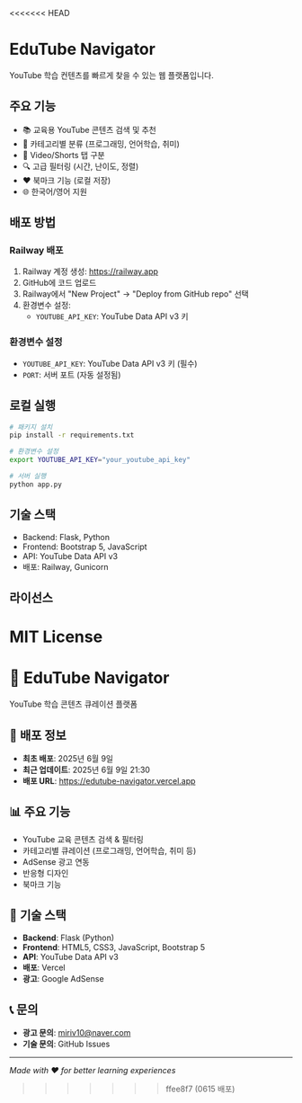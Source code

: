 <<<<<<< HEAD
# EduTube Navigator

YouTube 학습 컨텐츠를 빠르게 찾을 수 있는 웹 플랫폼입니다.

## 주요 기능

- 📚 교육용 YouTube 콘텐츠 검색 및 추천
- 🎯 카테고리별 분류 (프로그래밍, 언어학습, 취미)  
- 📱 Video/Shorts 탭 구분
- 🔍 고급 필터링 (시간, 난이도, 정렬)
- ❤️ 북마크 기능 (로컬 저장)
- 🌐 한국어/영어 지원

## 배포 방법

### Railway 배포

1. Railway 계정 생성: https://railway.app
2. GitHub에 코드 업로드
3. Railway에서 "New Project" → "Deploy from GitHub repo" 선택
4. 환경변수 설정:
   - `YOUTUBE_API_KEY`: YouTube Data API v3 키

### 환경변수 설정

- `YOUTUBE_API_KEY`: YouTube Data API v3 키 (필수)
- `PORT`: 서버 포트 (자동 설정됨)

## 로컬 실행

```bash
# 패키지 설치
pip install -r requirements.txt

# 환경변수 설정
export YOUTUBE_API_KEY="your_youtube_api_key"

# 서버 실행  
python app.py
```

## 기술 스택

- Backend: Flask, Python
- Frontend: Bootstrap 5, JavaScript
- API: YouTube Data API v3
- 배포: Railway, Gunicorn

## 라이선스

MIT License 
=======
# 🎯 EduTube Navigator

YouTube 학습 콘텐츠 큐레이션 플랫폼

## 🚀 배포 정보
- **최초 배포**: 2025년 6월 9일
- **최근 업데이트**: 2025년 6월 9일 21:30
- **배포 URL**: https://edutube-navigator.vercel.app

## 📊 주요 기능
- YouTube 교육 콘텐츠 검색 & 필터링
- 카테고리별 큐레이션 (프로그래밍, 언어학습, 취미 등)
- AdSense 광고 연동
- 반응형 디자인
- 북마크 기능

## 🎨 기술 스택
- **Backend**: Flask (Python)
- **Frontend**: HTML5, CSS3, JavaScript, Bootstrap 5
- **API**: YouTube Data API v3
- **배포**: Vercel
- **광고**: Google AdSense

## 📞 문의
- **광고 문의**: miriv10@naver.com
- **기술 문의**: GitHub Issues

---
*Made with ❤️ for better learning experiences* 
>>>>>>> ffee8f7 (0615 배포)
